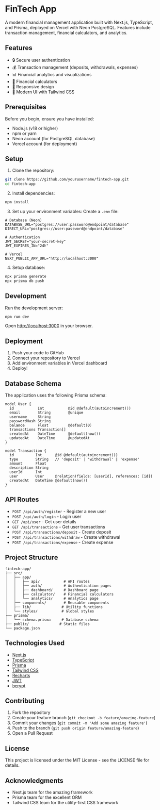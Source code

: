 # FinTech App

A modern financial management application built with Next.js, TypeScript, and Prisma, deployed on Vercel with Neon PostgreSQL. Features include transaction management, financial calculators, and analytics.

## Features

- 🔒 Secure user authentication
- 💰 Transaction management (deposits, withdrawals, expenses)
- 📊 Financial analytics and visualizations
- 🧮 Financial calculators
- 📱 Responsive design
- 🎨 Modern UI with Tailwind CSS

## Prerequisites

Before you begin, ensure you have installed:
- Node.js (v18 or higher)
- npm or yarn
- Neon account (for PostgreSQL database)
- Vercel account (for deployment)

## Setup

1. Clone the repository:
```bash
git clone https://github.com/yourusername/fintech-app.git
cd fintech-app
```

2. Install dependencies:
```bash
npm install
```

3. Set up your environment variables:
Create a `.env` file:
```env
# Database (Neon)
DATABASE_URL="postgres://user:password@endpoint/database"
DIRECT_URL="postgres://user:password@endpoint/database"

# Authentication
JWT_SECRET="your-secret-key"
JWT_EXPIRES_IN="24h"

# Vercel
NEXT_PUBLIC_APP_URL="http://localhost:3000"
```

4. Setup database:
```bash
npx prisma generate
npx prisma db push
```

## Development

Run the development server:
```bash
npm run dev
```

Open [http://localhost:3000](http://localhost:3000) in your browser.

## Deployment

1. Push your code to GitHub
2. Connect your repository to Vercel
3. Add environment variables in Vercel dashboard
4. Deploy!

## Database Schema

The application uses the following Prisma schema:

```prisma
model User {
  id           Int           @id @default(autoincrement())
  email        String        @unique
  username     String
  passwordHash String
  balance      Float         @default(0)
  transactions Transaction[]
  createdAt    DateTime      @default(now())
  updatedAt    DateTime      @updatedAt
}

model Transaction {
  id          Int      @id @default(autoincrement())
  type        String   // 'deposit' | 'withdrawal' | 'expense'
  amount      Float
  description String
  userId      Int
  user        User     @relation(fields: [userId], references: [id])
  createdAt   DateTime @default(now())
}
```

## API Routes

- `POST /api/auth/register` - Register a new user
- `POST /api/auth/login` - Login user
- `GET /api/user` - Get user details
- `GET /api/transactions` - Get user transactions
- `POST /api/transactions/deposit` - Create deposit
- `POST /api/transactions/withdraw` - Create withdrawal
- `POST /api/transactions/expense` - Create expense

## Project Structure

```
fintech-app/
├── src/
│   ├── app/
│   │   ├── api/           # API routes
│   │   ├── auth/          # Authentication pages
│   │   ├── dashboard/     # Dashboard page
│   │   ├── calculator/    # Financial calculators
│   │   └── analytics/     # Analytics page
│   ├── components/        # Reusable components
│   ├── lib/              # Utility functions
│   └── styles/           # Global styles
├── prisma/
│   └── schema.prisma     # Database schema
├── public/              # Static files
└── package.json
```

## Technologies Used

- [Next.js](https://nextjs.org/)
- [TypeScript](https://www.typescriptlang.org/)
- [Prisma](https://www.prisma.io/)
- [Tailwind CSS](https://tailwindcss.com/)
- [Recharts](https://recharts.org/)
- [JWT](https://jwt.io/)
- [bcrypt](https://github.com/kelektiv/node.bcrypt.js)

## Contributing

1. Fork the repository
2. Create your feature branch (`git checkout -b feature/amazing-feature`)
3. Commit your changes (`git commit -m 'Add some amazing feature'`)
4. Push to the branch (`git push origin feature/amazing-feature`)
5. Open a Pull Request

## License

This project is licensed under the MIT License - see the LICENSE file for details.

## Acknowledgments

- Next.js team for the amazing framework
- Prisma team for the excellent ORM
- Tailwind CSS team for the utility-first CSS framework
``` 